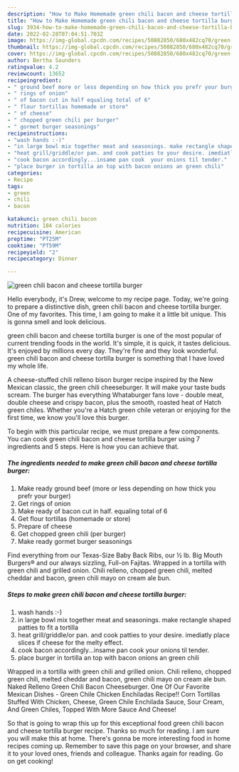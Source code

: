 ```yaml
---
description: "How to Make Homemade green chili bacon and cheese tortilla burger"
title: "How to Make Homemade green chili bacon and cheese tortilla burger"
slug: 3934-how-to-make-homemade-green-chili-bacon-and-cheese-tortilla-burger
date: 2022-02-28T07:04:51.703Z
image: https://img-global.cpcdn.com/recipes/50882850/680x482cq70/green-chili-bacon-and-cheese-tortilla-burger-recipe-main-photo.jpg
thumbnail: https://img-global.cpcdn.com/recipes/50882850/680x482cq70/green-chili-bacon-and-cheese-tortilla-burger-recipe-main-photo.jpg
cover: https://img-global.cpcdn.com/recipes/50882850/680x482cq70/green-chili-bacon-and-cheese-tortilla-burger-recipe-main-photo.jpg
author: Bertha Saunders
ratingvalue: 4.2
reviewcount: 13652
recipeingredient:
- " ground beef more or less depending on how thick you prefr your burger"
- " rings of onion"
- " of bacon cut in half equaling total of 6"
- " flour tortillas homemade or store"
- " of cheese"
- " chopped green chili per burger"
- " gormet burger seasonings"
recipeinstructions:
- "wash hands :-)"
- "in large bowl mix together meat and seasonings. make rectangle shaped patties to fit a tortilla"
- "heat grill/griddle/or pan. and cook patties to your desire. imediatly place slices if cheese for the melty effect."
- "cook bacon accordingly...insame pan cook  your onions til tender."
- "place burger in tortilla an top with bacon onions an green chili"
categories:
- Recipe
tags:
- green
- chili
- bacon

katakunci: green chili bacon 
nutrition: 184 calories
recipecuisine: American
preptime: "PT25M"
cooktime: "PT59M"
recipeyield: "2"
recipecategory: Dinner

---
```



![green chili bacon and cheese tortilla burger](https://img-global.cpcdn.com/recipes/50882850/680x482cq70/green-chili-bacon-and-cheese-tortilla-burger-recipe-main-photo.jpg)

Hello everybody, it's Drew, welcome to my recipe page. Today, we're going to prepare a distinctive dish, green chili bacon and cheese tortilla burger. One of my favorites. This time, I am going to make it a little bit unique. This is gonna smell and look delicious.

green chili bacon and cheese tortilla burger is one of the most popular of current trending foods in the world. It's simple, it is quick, it tastes delicious. It's enjoyed by millions every day. They're fine and they look wonderful. green chili bacon and cheese tortilla burger is something that I have loved my whole life.

A cheese-stuffed chili relleno bison burger recipe inspired by the New Mexican classic, the green chili cheeseburger. It will make your taste buds scream. The burger has everything Whataburger fans love - double meat, double cheese and crispy bacon, plus the smooth, roasted heat of Hatch green chiles. Whether you&#39;re a Hatch green chile veteran or enjoying for the first time, we know you&#39;ll love this burger.


To begin with this particular recipe, we must prepare a few components. You can cook green chili bacon and cheese tortilla burger using 7 ingredients and 5 steps. Here is how you can achieve that.

<!--inarticleads1-->

##### The ingredients needed to make green chili bacon and cheese tortilla burger:

1. Make ready  ground beef (more or less depending on how thick you prefr your burger)
1. Get  rings of onion
1. Make ready  of bacon cut in half. equaling total of 6
1. Get  flour tortillas (homemade or store)
1. Prepare  of cheese
1. Get  chopped green chili (per burger)
1. Make ready  gormet burger seasonings


Find everything from our Texas-Size Baby Back Ribs, our ½ lb. Big Mouth Burgers® and our always sizzling, Full-on Fajitas. Wrapped in a tortilla with green chili and grilled onion. Chili relleno, chopped green chili, melted cheddar and bacon, green chili mayo on cream ale bun. 

<!--inarticleads2-->

##### Steps to make green chili bacon and cheese tortilla burger:

1. wash hands :-)
1. in large bowl mix together meat and seasonings. make rectangle shaped patties to fit a tortilla
1. heat grill/griddle/or pan. and cook patties to your desire. imediatly place slices if cheese for the melty effect.
1. cook bacon accordingly...insame pan cook  your onions til tender.
1. place burger in tortilla an top with bacon onions an green chili


Wrapped in a tortilla with green chili and grilled onion. Chili relleno, chopped green chili, melted cheddar and bacon, green chili mayo on cream ale bun. Naked Relleno Green Chili Bacon Cheeseburger. One Of Our Favorite Mexican Dishes - Green Chile Chicken Enchiladas Recipe!! Corn Tortillas Stuffed With Chicken, Cheese, Green Chile Enchilada Sauce, Sour Cream, And Green Chiles, Topped With More Sauce And Cheese! 

So that is going to wrap this up for this exceptional food green chili bacon and cheese tortilla burger recipe. Thanks so much for reading. I am sure you will make this at home. There's gonna be more interesting food in home recipes coming up. Remember to save this page on your browser, and share it to your loved ones, friends and colleague. Thanks again for reading. Go on get cooking!
